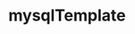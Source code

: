 # mysqlTemplate

<Simple app containing the Configuration and DBConnection classes as templates for quickly connecting to MySQL>
